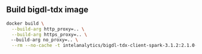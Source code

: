 ## Build bigdl-tdx image
```bash
docker build \
  --build-arg http_proxy=.. \
  --build-arg https_proxy=.. \
　--build-arg no_proxy=.. \
  --rm --no-cache -t intelanalytics/bigdl-tdx-client-spark-3.1.2:2.1.0-SNAPSHOT .
```
